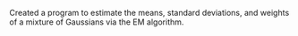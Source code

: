 Created a program to estimate the means, standard deviations, and weights
of a mixture of Gaussians via the EM algorithm.
